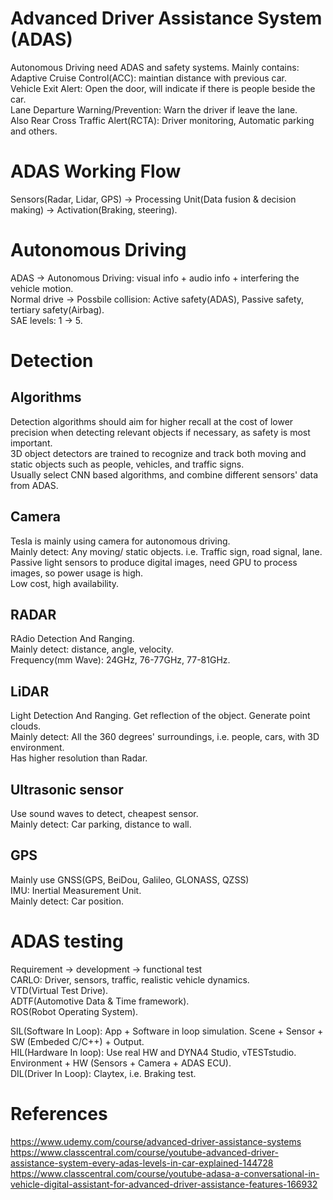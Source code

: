 # Advanced Driver Assistance System (ADAS)
Autonomous Driving need ADAS and safety systems. Mainly contains:  
Adaptive Cruise Control(ACC): maintian distance with previous car.  
Vehicle Exit Alert: Open the door, will indicate if there is people beside the car.  
Lane Departure Warning/Prevention: Warn the driver if leave the lane.  
Also Rear Cross Traffic Alert(RCTA): Driver monitoring, Automatic parking and others.

# ADAS Working Flow
Sensors(Radar, Lidar, GPS) -> Processing Unit(Data fusion & decision making) -> Activation(Braking, steering).

# Autonomous Driving
ADAS -> Autonomous Driving: visual info + audio info + interfering the vehicle motion.  
Normal drive -> Possbile collision: Active safety(ADAS), Passive safety, tertiary safety(Airbag).  
SAE levels: 1 -> 5.

# Detection
## Algorithms
Detection algorithms should aim for higher recall at the cost of lower precision when detecting relevant objects if necessary, as safety is most important.  
3D object detectors are trained to recognize and track both moving and static objects such as people, vehicles, and traffic signs.  
Usually select CNN based algorithms, and combine different sensors' data from ADAS.

## Camera
Tesla is mainly using camera for autonomous driving.  
Mainly detect: Any moving/ static objects. i.e. Traffic sign, road signal, lane.  
Passive light sensors to produce digital images, need GPU to process images, so power usage is high.  
Low cost, high availability.

## RADAR
RAdio Detection And Ranging.  
Mainly detect: distance, angle, velocity.  
Frequency(mm Wave): 24GHz, 76-77GHz, 77-81GHz.

## LiDAR
Light Detection And Ranging. Get reflection of the object. Generate point clouds.  
Mainly detect: All the 360 degrees' surroundings, i.e. people, cars, with 3D environment.  
Has higher resolution than Radar.

## Ultrasonic sensor
Use sound waves to detect, cheapest sensor.  
Mainly detect: Car parking, distance to wall.

## GPS
Mainly use GNSS(GPS, BeiDou, Galileo, GLONASS, QZSS)  
IMU: Inertial Measurement Unit.  
Mainly detect: Car position.

# ADAS testing
Requirement -> development -> functional test  
CARLO: Driver, sensors, traffic, realistic vehicle dynamics.  
VTD(Virtual Test Drive).  
ADTF(Automotive Data & Time framework).  
ROS(Robot Operating System).

SIL(Software In Loop): App + Software in loop simulation. Scene + Sensor + SW (Embeded C/C++) + Output.  
HIL(Hardware In loop): Use real HW and DYNA4 Studio, vTESTstudio. Environment + HW (Sensors + Camera + ADAS ECU).  
DIL(Driver In Loop): Claytex, i.e. Braking test.

# References
https://www.udemy.com/course/advanced-driver-assistance-systems  
https://www.classcentral.com/course/youtube-advanced-driver-assistance-system-every-adas-levels-in-car-explained-144728  
https://www.classcentral.com/course/youtube-adasa-a-conversational-in-vehicle-digital-assistant-for-advanced-driver-assistance-features-166932
